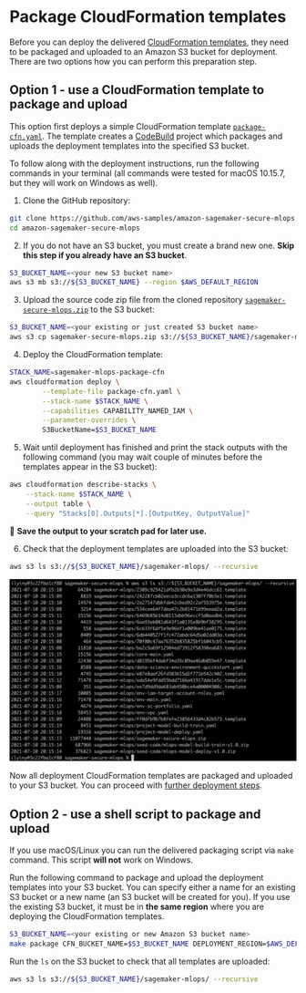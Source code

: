 # Package CloudFormation templates
Before you can deploy the delivered [CloudFormation templates](cfn_templates), they need to be packaged and uploaded to an Amazon S3 bucket for deployment. There are two options how you can perform this preparation step.

## Option 1 - use a CloudFormation template to package and upload
This option first deploys a simple CloudFormation template [`package-cfn.yaml`](package-cfn.yaml). The template creates a [CodeBuild](https://aws.amazon.com/codebuild/) project which packages and uploads the deployment templates into the specified S3 bucket.

To follow along with the deployment instructions, run the following commands in your terminal (all commands were tested for macOS 10.15.7, but they will work on Windows as well).

1. Clone the GitHub repository:
```sh
git clone https://github.com/aws-samples/amazon-sagemaker-secure-mlops.git
cd amazon-sagemaker-secure-mlops
```

2. If you do not have an S3 bucket, you must create a brand new one. **Skip this step if you already have an S3 bucket**.
```sh
S3_BUCKET_NAME=<your new S3 bucket name>
aws s3 mb s3://${S3_BUCKET_NAME} --region $AWS_DEFAULT_REGION
```

3. Upload the source code zip file from the cloned repository [`sagemaker-secure-mlops.zip`](https://github.com/aws-samples/amazon-sagemaker-secure-mlops/blob/master/sagemaker-secure-mlops.zip) to the S3 bucket:
```sh
S3_BUCKET_NAME=<your existing or just created S3 bucket name>
aws s3 cp sagemaker-secure-mlops.zip s3://${S3_BUCKET_NAME}/sagemaker-mlops/
```

4. Deploy the CloudFormation template:
```sh
STACK_NAME=sagemaker-mlops-package-cfn
aws cloudformation deploy \
        --template-file package-cfn.yaml \
        --stack-name $STACK_NAME \
        --capabilities CAPABILITY_NAMED_IAM \
        --parameter-overrides \
        S3BucketName=$S3_BUCKET_NAME 
```

5. Wait until deployment has finished and print the stack outputs with the following command (you may wait couple of minutes before the templates appear in the S3 bucket):
```sh
aws cloudformation describe-stacks \
    --stack-name $STACK_NAME \
    --output table \
    --query "Stacks[0].Outputs[*].[OutputKey, OutputValue]"
```

📜 **Save the output to your scratch pad for later use.**

6. Check that the deployment templates are uploaded into the S3 bucket:
```sh
aws s3 ls s3://${S3_BUCKET_NAME}/sagemaker-mlops/ --recursive
```

![uploaded-cfn-templates-ls](img/uploaded-cfn-templates-ls.png)

Now all deployment CloudFormation templates are packaged and uploaded to your S3 bucket. You can proceed with [further deployment steps](README.md#deployment).

## Option 2 - use a shell script to package and upload
If you use macOS/Linux you can run the delivered packaging script via `make` command. This script **will not** work on Windows.

Run the following command to package and upload the deployment templates into your S3 bucket. You can specify either a name for an existing S3 bucket or a new name (an S3 bucket will be created for you). If you use the existing S3 bucket, it must be in **the same region** where you are deploying the CloudFormation templates.

```sh
S3_BUCKET_NAME=<your existing or new Amazon S3 bucket name>
make package CFN_BUCKET_NAME=$S3_BUCKET_NAME DEPLOYMENT_REGION=$AWS_DEFAULT_REGION
```

Run the `ls` on the S3 bucket to check that all templates are uploaded:
```sh
aws s3 ls s3://${S3_BUCKET_NAME}/sagemaker-mlops/ --recursive
```